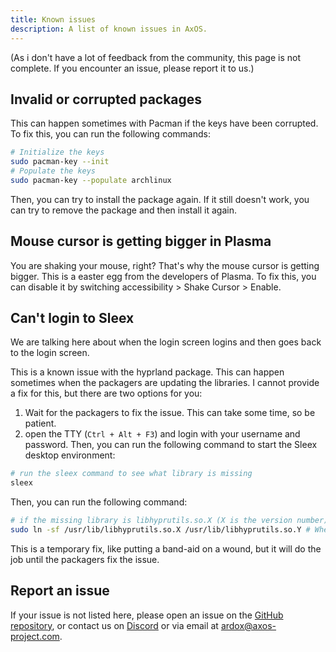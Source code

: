 ```yaml
---
title: Known issues
description: A list of known issues in AxOS.
---
```


(As i don't have a lot of feedback from the community, this page is not complete. If you encounter an issue, please report it to us.)

## Invalid or corrupted packages

This can happen sometimes with Pacman if the keys have been corrupted. To fix this, you can run the following commands:

```bash
# Initialize the keys
sudo pacman-key --init
# Populate the keys
sudo pacman-key --populate archlinux
```
Then, you can try to install the package again. If it still doesn't work, you can try to remove the package and then install it again.

## Mouse cursor is getting bigger in Plasma

You are shaking your mouse, right? That's why the mouse cursor is getting bigger. This is a easter egg from the developers of Plasma. To fix this, you can disable it by switching accessibility > Shake Cursor > Enable.

## Can't login to Sleex

We are talking here about when the login screen logins and then goes back to the login screen. 

This is a known issue with the hyprland package. This can happen sometimes when the packagers are updating the libraries. I cannot provide a fix for this, but there are two options for you:
1. Wait for the packagers to fix the issue. This can take some time, so be patient.
2. open the TTY (`Ctrl + Alt + F3`) and login with your username and password. Then, you can run the following command to start the Sleex desktop environment:

```bash
# run the sleex command to see what library is missing
sleex
```

Then, you can run the following command:

```bash
# if the missing library is libhyprutils.so.X (X is the version number)
sudo ln -sf /usr/lib/libhyprutils.so.X /usr/lib/libhyprutils.so.Y # Where Y is an older / newer version of the library
```

This is a temporary fix, like putting a band-aid on a wound, but it will do the job until the packagers fix the issue.


## Report an issue

If your issue is not listed here, please open an issue on the [GitHub repository](https://github.com/AxOS-project/axos), or contact us on [Discord](https://discord.gg/sG3NBMYg77) or via email at [ardox@axos-project.com](mailto:ardox@axos-project.com).
